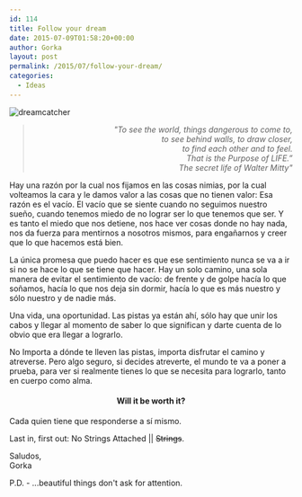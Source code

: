 ```yaml
---
id: 114
title: Follow your dream
date: 2015-07-09T01:58:20+00:00
author: Gorka
layout: post
permalink: /2015/07/follow-your-dream/
categories:
  - Ideas
---
```

<img style="margin: auto;" src="/wp-content/uploads/2015/07/dreamcatcher-190x300.jpg" alt="dreamcatcher" srcset="/wp-content/uploads/2015/07/dreamcatcher-190x300.jpg 190w, /wp-content/uploads/2015/07/dreamcatcher.jpg 434w" sizes="30vw" />

> <p style="text-align: right; font-style: italic;">
>   "To see the world, things dangerous to come to,<br /> to see behind walls, to draw closer,<br /> to find each other and to feel.<br /> That is the Purpose of LIFE.&#8221;<br /> The secret life of Walter Mitty"
> </p>

Hay una razón por la cual nos fijamos en las cosas nimias, por la cual volteamos la cara y le damos valor a las cosas que no tienen valor: Esa razón es el vacío. El vacío que se siente cuando no seguimos nuestro sueño, cuando tenemos miedo de no lograr ser lo que tenemos que ser. Y es tanto el miedo que nos detiene, nos hace ver cosas donde no hay nada, nos da fuerza para mentirnos a nosotros mismos, para engañarnos y creer que lo que hacemos está bien.

La única promesa que puedo hacer es que ese sentimiento nunca se va a ir si no se hace lo que se tiene que hacer. Hay un solo camino, una sola manera de evitar el sentimiento de vacío: de frente y de golpe hacía lo que soñamos, hacía lo que nos deja sin dormir, hacía lo que es más nuestro y sólo nuestro y de nadie más.

Una vida, una oportunidad. Las pistas ya están ahí, sólo hay que unir los cabos y llegar al momento de saber lo que significan y darte cuenta de lo obvio que era llegar a lograrlo.

No Importa a dónde te lleven las pistas, importa disfrutar el camino y atreverse. Pero algo seguro, si decides atreverte, el mundo te va a poner a prueba, para ver si realmente tienes lo que se necesita para lograrlo, tanto en cuerpo como alma.

<h4 style="text-align: center;">
  Will it be worth it?
</h4>

Cada quien tiene que responderse a sí mismo.

Last in, first out: No Strings Attached || <del>Strings</del>.

<p>
  Saludos,<br /> Gorka
</p>

P.D. - ...beautiful things don't ask for attention.
